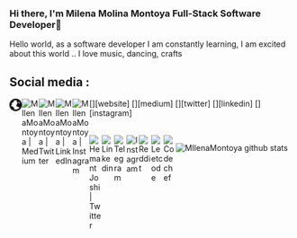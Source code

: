 ### Hi there, I'm Milena Molina Montoya Full-Stack Software Developer👋
Hello world, as a software developer I am constantly learning, I am excited about this world ..
I love music, dancing, crafts

## Social media :
[<img align="left" alt="MIlenaMontoya" width="22px" src="https://raw.githubusercontent.com/iconic/open-iconic/master/svg/globe.svg" />][website]
[<img align="left" alt="MIlenaMontoya | Medium" width="30px" color="red" src="https://cdn.jsdelivr.net/npm/simple-icons@v3/icons/medium.svg" />][medium]
[<img align="left" alt="MIlenaMontoya | Twitter" width="30px" src="https://cdn.jsdelivr.net/npm/simple-icons@v3/icons/twitter.svg" />][twitter]
[<img align="left" alt="MIlenaMontoya | LinkedIn" width="30px" src="https://cdn.jsdelivr.net/npm/simple-icons@v3/icons/linkedin.svg" />][linkedin]
[<img align="left" alt="MIlenaMontoya | Instagram" width="30px" src="https://cdn.jsdelivr.net/npm/simple-icons@v3/icons/instagram.svg" />][instagram]

<br/>
<a href="https://twitter.com/8bithemant">
  <img align="left" alt="Hemant Joshi| Twitter" width="22px" src="https://cdn.jsdelivr.net/npm/simple-icons@v3/icons/twitter.svg" />
</a>
<a href="https://www.linkedin.com/in/hemant-j-85518a195/">
  <img align="left" alt="Linkedin" width="22px" src="https://cdn.jsdelivr.net/npm/simple-icons@v3/icons/linkedin.svg" />
</a>
<a href="https://t.me/ihemantjoshi">
  <img align="left" alt="Telegram" width="22px" src="https://cdn.jsdelivr.net/npm/simple-icons@v3/icons/telegram.svg" />
</a>
<a href="https://www.instagram.com/hemant.gz/">
  <img align="left" alt="Instagram" width="22px" src="https://cdn.jsdelivr.net/npm/simple-icons@v3/icons/instagram.svg" />
</a>
<a href="https://www.reddit.com/user//">
  <img align="left" alt=" Reddit" width="22px" src="https://cdn.jsdelivr.net/npm/simple-icons@v3/icons/reddit.svg" />
</a>
<a href="https://leetcode.com//">
  <img align="left" alt="Leetcode" width="22px" src="https://cdn.jsdelivr.net/npm/simple-icons@v3/icons/leetcode.svg" />
</a>
<a href="https://www.codechef.com/users/hemant_x">
  <img align="left" alt=" Codechef" width="22px" src="https://cdn.jsdelivr.net/npm/simple-icons@v3/icons/codechef.svg" />
</a>

![MIlenaMontoya github stats](https://github-readme-stats.vercel.app/api?username=MIlenaMontoya&show_icons=true)
